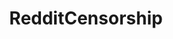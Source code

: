 ---
title: RedditCensorship
crosslinks:
- WikiLeaks
- modnews
- subredditcancer
- Drama
- conspiracy
- The_Donald
- undelete
- politics
- beta
- announcements
- SnapshillBotEx
- changelog
- autotldr
- ModSupport
- quityourbullshit
- TopMindsOfReddit
- MarchAgainstTrump
- ideasfortheadmins
- Oppression
- nottheonion
---